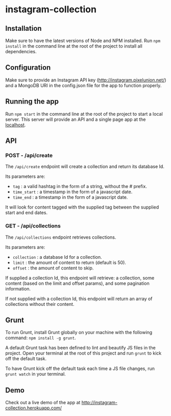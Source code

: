 # instagram-collection

## Installation

Make sure to have the latest versions of Node and NPM installed. Run `npm install` in the command line at the root of the project to install all dependencies.

## Configuration

Make sure to provide an Instagram API key (http://instagram.pixelunion.net/) and a MongoDB URI in the config.json file for the app to function properly.

## Running the app

Run `npm start` in the command line at the root of the project to start a local server. This server will provide an API and a single page app at the [localhost](localhost:5000).

## API

### POST - /api/create

The `/api/create` endpoint will create a collection and return its database Id.

Its parameters are:
* `tag` : a valid hashtag in the form of a string, without the # prefix.
* `time_start` : a timestamp in the form of a javascript date.
* `time_end` : a timestamp in the form of a javascript date.

It will look for content tagged with the supplied tag between the supplied start and end dates.

### GET - /api/collections

The `/api/collections` endpoint retrieves collections.

Its parameters are:
* `collection` : a database Id for a collection.
* `limit` : the amount of content to return (default is 50).
* `offset` : the amount of content to skip.

If supplied a collection Id, this endpoint will retrieve: a collection, some content (based on the limit and offset params), and some pagination information.

If not supplied with a collection Id, this endpoint will return an array of collections without their content.

## Grunt

To run Grunt, install Grunt globally on your machine with the following command: `npm install -g grunt`.

A default Grunt task has been defined to lint and beautify JS files in the project. Open your terminal at the root of this project and run `grunt` to kick off the default task.

To have Grunt kick off the default task each time a JS file changes, run `grunt watch` in your terminal.

## Demo

Check out a live demo of the app at http://instagram-collection.herokuapp.com/
